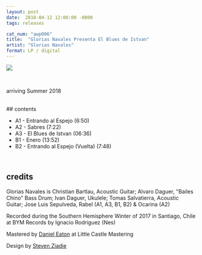 ```yaml
---
layout: post
date:  2018-04-12 12:00:00 -0800
tags: releases

cat_num: "awp006"
title:  "Glorias Navales Presenta El Blues de Istvan"
artist: "Glorias Navales"
format: LP / digital
---
```


![]({{site.url}}/assets/gxnx_cover_4web.jpg)

<br/>

arriving Summer 2018

<br/>
## contents

* A1 - Entrando al Espejo (6:50)
* A2 - Sabres (7:22)
* A3 - El Blues de Istvan (06:36)
* B1 - Enero (13:52)
* B2 - Entrando al Espejo (Vuelta) (7:48)

<br/>

## credits

Glorias Navales is Christian Bartlau, Acoustic Guitar; Alvaro Daguer, "Bailes Chino" Bass Drum; Ivan Daguer, Ukulele; Tomas Salvatierra, Acoustic Guitar; Jose Luis Sepulveda, Rabel (A1, A3, B1, B2) & Ocarina (A2)

Recorded during the Southern Hemisphere Winter of 2017 in Santiago, Chile at BYM Records by Ignacio Rodriguez (Nes)

Mastered by [Daniel Eaton](https://danielcastledine.com/) at Little Castle Mastering

Design by [Steven Ziadie](https://s-ziadie.com/)
